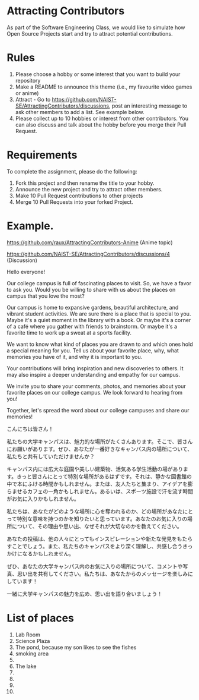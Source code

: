 # Attracting Contributors
As part of the Software Engineering Class, we would like to simulate how Open Source Projects start and try to attract potential contributions.

# Rules

1. Please choose a hobby or some interest that you want to build your repository
2. Make a README to announce this theme (i.e., my favourite video games or anime)
3. Attract - Go to https://github.com/NAIST-SE/AttractingContributors/discussions, post an interesting message to ask other members to add a list. See example below.
4. Please collect up to 10 hobbies or interest from other contributors. You can also discuss and talk about the hobby before you merge their Pull Request.

# Requirements
To complete the assignment, please do the following:
1. Fork this project and then rename the title to your hobby. 
2. Announce the new project and try to attract other members.
3. Make 10 Pull Request contributions to other projects
4. Merge 10 Pull Requests into your forked Project.

# Example. 
https://github.com/raux/AttractingContributors-Anime (Anime topic)

https://github.com/NAIST-SE/AttractingContributors/discussions/4 (Discussion)

Hello everyone!

Our college campus is full of fascinating places to visit. So, we have a favor to ask you. Would you be willing to share with us about the places on campus that you love the most?

Our campus is home to expansive gardens, beautiful architecture, and vibrant student activities. We are sure there is a place that is special to you. Maybe it's a quiet moment in the library with a book. Or maybe it's a corner of a café where you gather with friends to brainstorm. Or maybe it's a favorite time to work up a sweat at a sports facility.

We want to know what kind of places you are drawn to and which ones hold a special meaning for you. Tell us about your favorite place, why, what memories you have of it, and why it is important to you.

Your contributions will bring inspiration and new discoveries to others. It may also inspire a deeper understanding and empathy for our campus.

We invite you to share your comments, photos, and memories about your favorite places on our college campus. We look forward to hearing from you!

Together, let's spread the word about our college campuses and share our memories!

こんにちは皆さん！

私たちの大学キャンパスは、魅力的な場所がたくさんあります。そこで、皆さんにお願いがあります。ぜひ、あなたが一番好きなキャンパス内の場所について、私たちと共有していただけませんか？

キャンパス内には広大な庭園や美しい建築物、活気ある学生活動の場があります。きっと皆さんにとって特別な場所があるはずです。それは、静かな図書館の中で本にふける時間かもしれません。または、友人たちと集まり、アイデアを膨らませるカフェの一角かもしれません。あるいは、スポーツ施設で汗を流す時間がお気に入りかもしれません。

私たちは、あなたがどのような場所に心を奪われるのか、どの場所があなたにとって特別な意味を持つのかを知りたいと思っています。あなたのお気に入りの場所について、その理由や思い出、なぜそれが大切なのかを教えてください。

あなたの投稿は、他の人々にとってもインスピレーションや新たな発見をもたらすことでしょう。また、私たちのキャンパスをより深く理解し、共感し合うきっかけになるかもしれません。

ぜひ、あなたの大学キャンパス内のお気に入りの場所について、コメントや写真、思い出を共有してください。私たちは、あなたからのメッセージを楽しみにしています！

一緒に大学キャンパスの魅力を広め、思い出を語り合いましょう！

# List of places
1. Lab Room
2. Science Plaza
3. The pond, because my son likes to see the fishes
4. smoking area
5.
6. The lake
7.
8.
9.
10.
